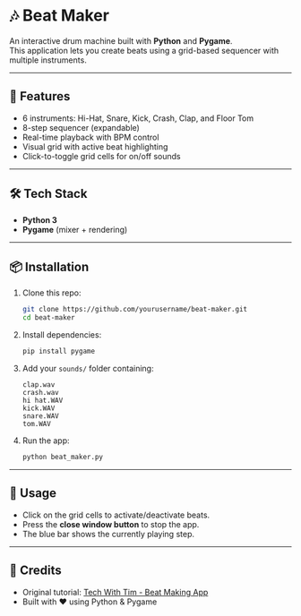 # 🎶 Beat Maker

An interactive drum machine built with **Python** and **Pygame**.  
This application lets you create beats using a grid-based sequencer with multiple instruments.  

---

## 🚀 Features
- 6 instruments: Hi-Hat, Snare, Kick, Crash, Clap, and Floor Tom  
- 8-step sequencer (expandable)  
- Real-time playback with BPM control  
- Visual grid with active beat highlighting  
- Click-to-toggle grid cells for on/off sounds  

---

## 🛠️ Tech Stack
- **Python 3**  
- **Pygame** (mixer + rendering)  

---

## 📦 Installation
1. Clone this repo:
   ```bash
   git clone https://github.com/yourusername/beat-maker.git
   cd beat-maker
   ```
2. Install dependencies:
   ```bash
   pip install pygame
   ```
3. Add your `sounds/` folder containing:
   ```
   clap.wav
   crash.wav
   hi hat.WAV
   kick.WAV
   snare.WAV
   tom.WAV
   ```
4. Run the app:
   ```bash
   python beat_maker.py
   ```

---

## 🎹 Usage
- Click on the grid cells to activate/deactivate beats.  
- Press the **close window button** to stop the app.  
- The blue bar shows the currently playing step.  

---

## 🙌 Credits
- Original tutorial: [Tech With Tim - Beat Making App](https://www.youtube.com/watch?v=F3J3PZj0zi0)  
- Built with ❤️ using Python & Pygame  
